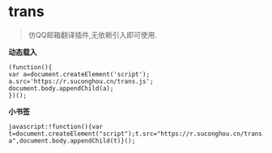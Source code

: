 # trans


> 仿QQ邮箱翻译插件,无依赖引入即可使用.


**动态载入**

```
(function(){
var a=document.createElement('script');
a.src='https://r.suconghou.cn/trans.js';
document.body.appendChild(a);
})();
```

**小书签**

```
javascript:!function(){var t=document.createElement("script");t.src="https://r.suconghou.cn/trans.js?a",document.body.appendChild(t)}();
```

